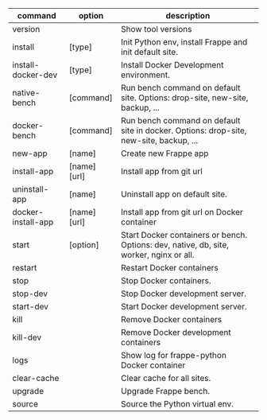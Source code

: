 | command            | option       | description                                                                             |
| ------------------ | ------------ | --------------------------------------------------------------------------------------- |
| version            |              | Show tool versions                                                                      |
| install            | [type]       | Init Python env, install Frappe and init default site.                                  |
| install-docker-dev | [type]       | Install Docker Development environment.                                                 |
| native-bench       | [command]    | Run bench command on default site. Options: drop-site, new-site, backup, ...            |
| docker-bench       | [command]    | Run bench command on default site in docker. Options: drop-site, new-site, backup, ...  |
| new-app            | [name]       | Create new Frappe app                                                                   |
| install-app        | [name] [url] | Install app from git url                                                                |
| uninstall-app      | [name]       | Uninstall app on default site.                                                          |
| docker-install-app | [name] [url] | Install app from git url on Docker container                                            |
| start              | [option]     | Start Docker containers or bench. Options: dev, native, db, site, worker, nginx or all. |
| restart            |              | Restart Docker containers                                                               |
| stop               |              | Stop Docker containers.                                                                 |
| stop-dev           |              | Stop Docker development server.                                                         |
| start-dev          |              | Start Docker development server.                                                        |
| kill               |              | Remove Docker containers                                                                |
| kill-dev           |              | Remove Docker development containers                                                    |
| logs               |              | Show log for frappe-python Docker container                                             |
| clear-cache        |              | Clear cache for all sites.                                                              |
| upgrade            |              | Upgrade Frappe bench.                                                                   |
| source             |              | Source the Python virtual env.                                                          |
